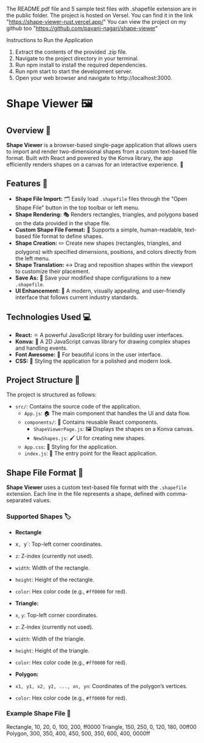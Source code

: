 The README.pdf file and 5 sample test files with .shapefile extension are in the public folder.
The project is hosted on Versel. You can find it in the link "https://shape-viewer-rust.vercel.app/"
You can view the project on my github too "https://github.com/pavani-nagari/shape-viewer"

Instructions to Run the Application
1. Extract the contents of the provided .zip file.
2. Navigate to the project directory in your terminal.
3. Run npm install to install the required dependencies.
4. Run npm start to start the development server.
5. Open your web browser and navigate to http://localhost:3000.

# Shape Viewer 🖼️

## Overview 🌟

**Shape Viewer** is a browser-based single-page application that allows users to import and render two-dimensional shapes from a custom text-based file format. Built with React and powered by the Konva library, the app efficiently renders shapes on a canvas for an interactive experience. 🚀

## Features 🎨

- **Shape File Import:** 🗂️ Easily load `.shapefile` files through the "Open Shape File" button in the top toolbar or left menu.
- **Shape Rendering:** 🎭 Renders rectangles, triangles, and polygons based on the data provided in the shape file.
- **Custom Shape File Format:** 📄 Supports a simple, human-readable, text-based file format to define shapes.
- **Shape Creation:** ✏️ Create new shapes (rectangles, triangles, and polygons) with specified dimensions, positions, and colors directly from the left menu.
- **Shape Translation:** ↔️ Drag and reposition shapes within the viewport to customize their placement.
- **Save As:** 💾 Save your modified shape configurations to a new `.shapefile`.
- **UI Enhancement:** 🌈 A modern, visually appealing, and user-friendly interface that follows current industry standards.

## Technologies Used 💻

- **React:** ⚛️ A powerful JavaScript library for building user interfaces.
- **Konva:** 🎨 A 2D JavaScript canvas library for drawing complex shapes and handling events.
- **Font Awesome:** 🎯 For beautiful icons in the user interface.
- **CSS:** 🎨 Styling the application for a polished and modern look.

## Project Structure 📂

The project is structured as follows:

- `src/`: Contains the source code of the application.
    - `App.js`: 🏠 The main component that handles the UI and data flow.
    - `components/`: 🧩 Contains reusable React components.
        - `ShapeViewerPage.js`: 🖼️ Displays the shapes on a Konva canvas.
        - `NewShapes.js`: 🖌️ UI for creating new shapes.
    - `App.css`: 💅 Styling for the application.
    - `index.js`: 📝 The entry point for the React application.

## Shape File Format 📑

**Shape Viewer** uses a custom text-based file format with the `.shapefile` extension. Each line in the file represents a shape, defined with comma-separated values.

### Supported Shapes 🏷️

- **Rectangle**
-  x`, `y`: Top-left corner coordinates.
- `z`: Z-index (currently not used).
- `width`: Width of the rectangle.
- `height`: Height of the rectangle.
- `color`: Hex color code (e.g., `#ff0000` for red).

- **Triangle:**
- `x`, `y`: Top-left corner coordinates.
- `z`: Z-index (currently not used).
- `width`: Width of the triangle.
- `height`: Height of the triangle.
- `color`: Hex color code (e.g., `#ff0000` for red).

- **Polygon:**
- `x1, y1, x2, y2, ..., xn, yn`: Coordinates of the polygon’s vertices.
- `color`: Hex color code (e.g., `#ff0000` for red).

### Example Shape File 📄
Rectangle, 10, 20, 0, 100, 200, ff0000 
Triangle, 150, 250, 0, 120, 180, 00ff00 
Polygon, 300, 350, 400, 450, 500, 350, 600, 400, 0000ff




